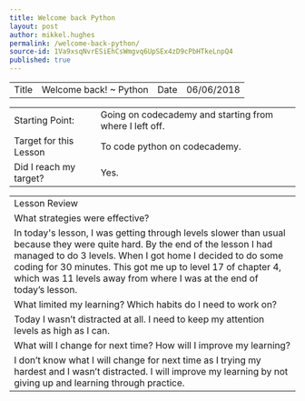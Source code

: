 ```yaml
---
title: Welcome back Python
layout: post
author: mikkel.hughes
permalink: /welcome-back-python/
source-id: 1Va9xsqNvrESiEhCsWmgvq6UpSEx4zD9cPbHTkeLnpQ4
published: true
---
```

<table>
  <tr>
    <td>Title</td>
    <td>Welcome back! ~ Python</td>
    <td>    Date</td>
    <td>06/06/2018</td>
  </tr>
</table>


<table>
  <tr>
    <td>Starting Point:</td>
    <td>Going on codecademy and starting from where I left off.</td>
  </tr>
  <tr>
    <td>Target for this Lesson</td>
    <td>To code python on codecademy.</td>
  </tr>
  <tr>
    <td>Did I reach my target? </td>
    <td>Yes.</td>
  </tr>
</table>


<table>
  <tr>
    <td>Lesson Review</td>
  </tr>
  <tr>
    <td>What strategies were effective?</td>
  </tr>
  <tr>
    <td>In today's lesson, I was getting through levels slower than usual because they were quite hard. By the end of the lesson I had managed to do 3 levels. When I got home I decided to do some coding for 30 minutes. This got me up to level 17 of chapter 4, which was 11 levels away from where I was at the end of today’s lesson.</td>
  </tr>
  <tr>
    <td>What limited my learning? Which habits do I need to work on?</td>
  </tr>
  <tr>
    <td>Today I wasn’t distracted at all. I need to keep my attention levels as high as I can.</td>
  </tr>
  <tr>
    <td>What will I change for next time? How will I improve my learning?</td>
  </tr>
  <tr>
    <td>I don’t know what I will change for next time as I trying my hardest and I wasn’t distracted. I will improve my learning by not giving up and learning through practice.</td>
  </tr>
</table>


